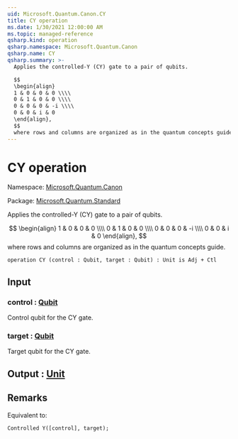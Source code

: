 ```yaml
---
uid: Microsoft.Quantum.Canon.CY
title: CY operation
ms.date: 1/30/2021 12:00:00 AM
ms.topic: managed-reference
qsharp.kind: operation
qsharp.namespace: Microsoft.Quantum.Canon
qsharp.name: CY
qsharp.summary: >-
  Applies the controlled-Y (CY) gate to a pair of qubits.

  $$
  \begin{align}
  1 & 0 & 0 & 0 \\\\
  0 & 1 & 0 & 0 \\\\
  0 & 0 & 0 & -i \\\\
  0 & 0 & i & 0
  \end{align},
  $$
  where rows and columns are organized as in the quantum concepts guide.
---
```


# CY operation

Namespace: [Microsoft.Quantum.Canon](xref:Microsoft.Quantum.Canon)

Package: [Microsoft.Quantum.Standard](https://nuget.org/packages/Microsoft.Quantum.Standard)


Applies the controlled-Y (CY) gate to a pair of qubits.$$\begin{align}1 & 0 & 0 & 0 \\\\0 & 1 & 0 & 0 \\\\0 & 0 & 0 & -i \\\\0 & 0 & i & 0\end{align},$$where rows and columns are organized as in the quantum concepts guide.

```qsharp
operation CY (control : Qubit, target : Qubit) : Unit is Adj + Ctl
```


## Input

### control : [Qubit](xref:microsoft.quantum.lang-ref.qubit)

Control qubit for the CY gate.


### target : [Qubit](xref:microsoft.quantum.lang-ref.qubit)

Target qubit for the CY gate.



## Output : [Unit](xref:microsoft.quantum.lang-ref.unit)



## Remarks

Equivalent to:```qsharpControlled Y([control], target);```